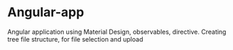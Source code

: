 # Angular-app
Angular application using Material Design, observables,  directive. Creating tree file structure, for file selection and upload

